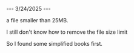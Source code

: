 

--- 3/24/2025 ---

a file smaller than 25MB.

I still don't know how to remove the file size limit

So I found some simplified books first.
